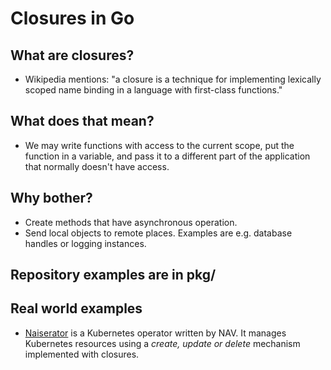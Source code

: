 # Closures in Go

## What are closures?

- Wikipedia mentions: "a closure is a technique for implementing lexically scoped name binding in a language with first-class functions."

## What does that mean?

- We may write functions with access to the current scope, put the function in a variable, and pass it to a different part of the application that normally doesn't have access.

## Why bother?

- Create methods that have asynchronous operation.
- Send local objects to remote places. Examples are e.g. database handles or logging instances.

## Repository examples are in pkg/

## Real world examples

- [Naiserator](https://github.com/nais/naiserator) is a Kubernetes operator written by NAV.
It manages Kubernetes resources using a _create, update or delete_ mechanism implemented with closures.

